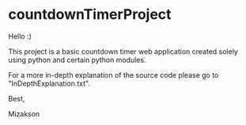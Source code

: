 # countdownTimerProject
Hello :)

This project is a basic countdown timer web application created solely using python and certain python modules.

For a more in-depth explanation of the source code please go to "InDepthExplanation.txt".



Best, 

Mizakson

